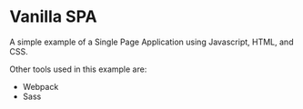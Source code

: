 # Vanilla SPA
A simple example of a Single Page Application using Javascript, HTML, and CSS.

Other tools used in this example are:
* Webpack
* Sass